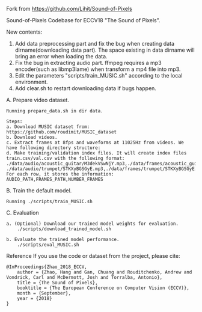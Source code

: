 Fork from https://github.com/Lihit/Sound-of-Pixels

Sound-of-Pixels
Codebase for ECCV18 "The Sound of Pixels".


New contents:
1. Add data preprocessing part and fix the bug when creating data dirname(downloading data part). The space existing in data dirname will bring an error when loading the data.
2. Fix the bug in extracting audio part. ffmpeg requires a mp3 encoder(such as libmp3lame) when transform a mp4 file into mp3.
3. Edit the parameters "scripts/train_MUSIC.sh" according to the local environment.
4. Add clear.sh to restart downloading data if bugs happen.


A. Prepare video dataset.

    Running prepare_data.sh in dir data.

    Steps:
    a. Download MUSIC dataset from: https://github.com/roudimit/MUSIC_dataset
    b. Download videos.
    c. Extract frames at 8fps and waveforms at 11025Hz from videos. We have following directory structure:
    d. Make training/validation index files. It will create index files train.csv/val.csv with the following format:
    ./data/audio/acoustic_guitar/M3dekVSwNjY.mp3,./data/frames/acoustic_guitar/M3dekVSwNjY.mp4,1580
    ./data/audio/trumpet/STKXyBGSGyE.mp3,./data/frames/trumpet/STKXyBGSGyE.mp4,493
    For each row, it stores the information: AUDIO_PATH,FRAMES_PATH,NUMBER_FRAMES


B. Train the default model.

    Running ./scripts/train_MUSIC.sh


C. Evaluation

    a. (Optional) Download our trained model weights for evaluation.
        ./scripts/download_trained_model.sh
	
    b. Evaluate the trained model performance.
        ./scripts/eval_MUSIC.sh


Reference
If you use the code or dataset from the project, please cite:

    @InProceedings{Zhao_2018_ECCV,
        author = {Zhao, Hang and Gan, Chuang and Rouditchenko, Andrew and Vondrick, Carl and McDermott, Josh and Torralba, Antonio},
        title = {The Sound of Pixels},
        booktitle = {The European Conference on Computer Vision (ECCV)},
        month = {September},
        year = {2018}
    }
